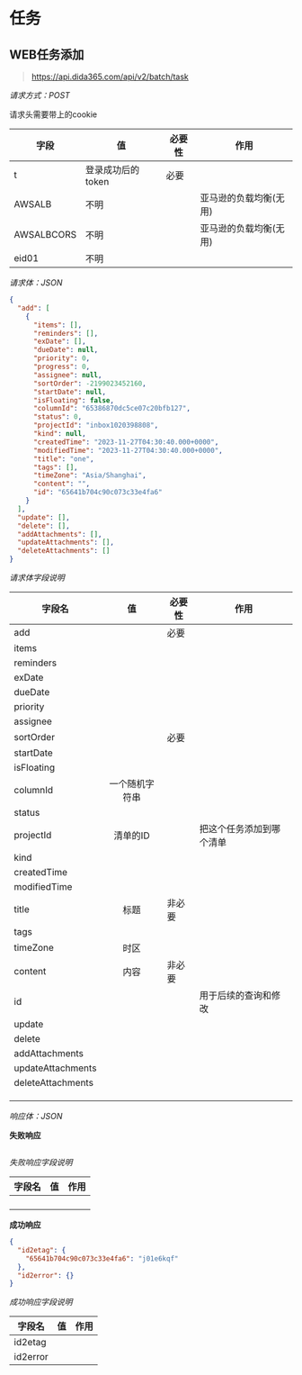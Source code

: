 # 任务

## WEB任务添加

> https://api.dida365.com/api/v2/batch/task

*请求方式：POST*

请求头需要带上的cookie

| 字段       | 值                | 必要性 | 作用       |
| ---------- | ----------------- | ------ |----------|
| t          | 登录成功后的token | 必要   |          |
| AWSALB     | 不明              |        | 亚马逊的负载均衡(无用)  |
| AWSALBCORS | 不明              |        | 亚马逊的负载均衡(无用) |
| eid01 | 不明 | |  |

*请求体：JSON*

```json
{
  "add": [
    {
      "items": [],
      "reminders": [],
      "exDate": [],
      "dueDate": null,
      "priority": 0,
      "progress": 0,
      "assignee": null,
      "sortOrder": -2199023452160,
      "startDate": null,
      "isFloating": false,
      "columnId": "65386870dc5ce07c20bfb127",
      "status": 0,
      "projectId": "inbox1020398808",
      "kind": null,
      "createdTime": "2023-11-27T04:30:40.000+0000",
      "modifiedTime": "2023-11-27T04:30:40.000+0000",
      "title": "one",
      "tags": [],
      "timeZone": "Asia/Shanghai",
      "content": "",
      "id": "65641b704c90c073c33e4fa6"
    }
  ],
  "update": [],
  "delete": [],
  "addAttachments": [],
  "updateAttachments": [],
  "deleteAttachments": []
}
```

*请求体字段说明*

| 字段名            |       值       | 必要性 | 作用                     |
| ----------------- | :------------: | ------ | ------------------------ |
| add               |                | 必要   |                          |
| items             |                |        |                          |
| reminders         |                |        |                          |
| exDate            |                |        |                          |
| dueDate           |                |        |                          |
| priority          |                |        |                          |
| assignee          |                |        |                          |
| sortOrder         |                | 必要   |                          |
| startDate         |                |        |                          |
| isFloating        |                |        |                          |
| columnId          | 一个随机字符串 |        |                          |
| status            |                |        |                          |
| projectId         |    清单的ID    |        | 把这个任务添加到哪个清单 |
| kind              |                |        |                          |
| createdTime       |                |        |                          |
| modifiedTime      |                |        |                          |
| title             |      标题      | 非必要 |                          |
| tags              |                |        |                          |
| timeZone          |      时区      |        |                          |
| content           |      内容      | 非必要 |                          |
| id                |                |        | 用于后续的查询和修改     |
| update            |                |        |                          |
| delete            |                |        |                          |
| addAttachments    |                |        |                          |
| updateAttachments |                |        |                          |
| deleteAttachments |                |        |                          |
|                   |                |        |                          |
|                   |                |        |                          |
|                   |                |        |                          |

*响应体：JSON*

**失败响应**

```json
```

*失败响应字段说明*

| 字段名 | 值   | 作用 |
| ------ | ---- | ---- |
|        |      |      |
|        |      |      |
|        |      |      |
|        |      |      |

**成功响应**

```json
{
  "id2etag": {
    "65641b704c90c073c33e4fa6": "j01e6kqf"
  },
  "id2error": {}
}
```

*成功响应字段说明*

| 字段名   | 值   | 作用 |
| -------- | ---- | ---- |
| id2etag  |      |      |
| id2error |      |      |